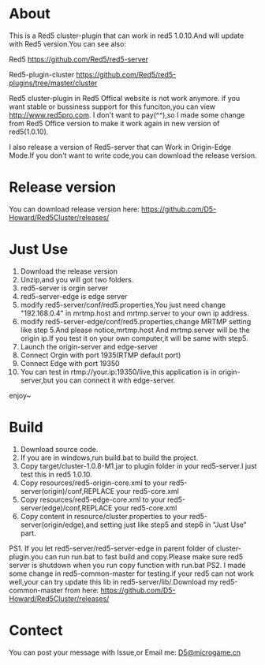 
# About
This is a Red5 cluster-plugin that can work in red5 1.0.10.And will update with Red5 version.You can see also:

Red5 https://github.com/Red5/red5-server

Red5-plugin-cluster https://github.com/Red5/red5-plugins/tree/master/cluster


Red5 cluster-plugin in Red5 Offical website is not work anymore. if you want stable or bussiness support for this funciton,you can view http://www.red5pro.com.
I don't want to pay(^^),so I made some change from Red5 Office version to make it work again in new version of red5(1.0.10).

I also release a version of Red5-server that can Work in Origin-Edge Mode.If you don't want to write code,you can download the release version.

# Release version

You can download release version here: https://github.com/D5-Howard/Red5Cluster/releases/

# Just Use

1. Download the release version
2. Unzip,and you will got two folders.
3. red5-server is orgin server
4. red5-server-edge is edge server
5. modify red5-server/conf/red5.properties,You just need change "192.168.0.4" in mrtmp.host and mrtmp.server to your own ip address.
6. modify red5-server-edge/conf/red5.properties,change MRTMP setting like step 5.And please notice,mrtmp.host And mrtmp.server will be the origin ip.If you test it on your own computer,it will be same with step5.
7. Launch the origin-server and edge-server
8. Connect Orgin with port 1935(RTMP default port)
9. Connect Edge with port 19350
10. You can test in rtmp://your.ip:19350/live,this application is in origin-server,but you can connect it with edge-server.


enjoy~

# Build

1. Download source code.
2. If you are in windows,run build.bat to build the project.
3. Copy target/cluster-1.0.8-M1.jar to plugin folder in your red5-server.I just test this in red5 1.0.10.
4. Copy resources/red5-origin-core.xml to your red5-server(origin)/conf,REPLACE your red5-core.xml
5. Copy resources/red5-edge-core.xml to your red5-server(edge)/conf,REPLACE your red5-core.xml
6. Copy content in resource/cluster.properties to your red5-server(origin/edge),and setting just like step5 and step6 in "Just Use" part.

PS1. If you let red5-server/red5-server-edge in parent folder of cluster-plugin.you can run run.bat to fast build and copy.Please make sure red5 server is shutdown when you run copy function with run.bat
PS2. I made some change in red5-common-master for testing.if your red5 can not work well,your can try update this lib in red5-server/lib/.Download my red5-common-master from here: https://github.com/D5-Howard/Red5Cluster/releases/

# Contect

You can post your message with Issue,or Email me: D5@microgame.cn
